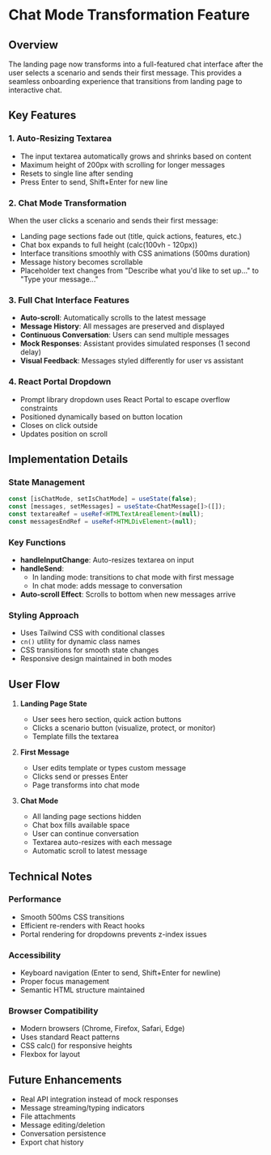 # Chat Mode Transformation Feature

## Overview
The landing page now transforms into a full-featured chat interface after the user selects a scenario and sends their first message. This provides a seamless onboarding experience that transitions from landing page to interactive chat.

## Key Features

### 1. **Auto-Resizing Textarea**
- The input textarea automatically grows and shrinks based on content
- Maximum height of 200px with scrolling for longer messages
- Resets to single line after sending
- Press Enter to send, Shift+Enter for new line

### 2. **Chat Mode Transformation**
When the user clicks a scenario and sends their first message:
- Landing page sections fade out (title, quick actions, features, etc.)
- Chat box expands to full height (calc(100vh - 120px))
- Interface transitions smoothly with CSS animations (500ms duration)
- Message history becomes scrollable
- Placeholder text changes from "Describe what you'd like to set up..." to "Type your message..."

### 3. **Full Chat Interface Features**
- **Auto-scroll**: Automatically scrolls to the latest message
- **Message History**: All messages are preserved and displayed
- **Continuous Conversation**: Users can send multiple messages
- **Mock Responses**: Assistant provides simulated responses (1 second delay)
- **Visual Feedback**: Messages styled differently for user vs assistant

### 4. **React Portal Dropdown**
- Prompt library dropdown uses React Portal to escape overflow constraints
- Positioned dynamically based on button location
- Closes on click outside
- Updates position on scroll

## Implementation Details

### State Management
```typescript
const [isChatMode, setIsChatMode] = useState(false);
const [messages, setMessages] = useState<ChatMessage[]>([]);
const textareaRef = useRef<HTMLTextAreaElement>(null);
const messagesEndRef = useRef<HTMLDivElement>(null);
```

### Key Functions
- **handleInputChange**: Auto-resizes textarea on input
- **handleSend**: 
  - In landing mode: transitions to chat mode with first message
  - In chat mode: adds message to conversation
- **Auto-scroll Effect**: Scrolls to bottom when new messages arrive

### Styling Approach
- Uses Tailwind CSS with conditional classes
- `cn()` utility for dynamic class names
- CSS transitions for smooth state changes
- Responsive design maintained in both modes

## User Flow

1. **Landing Page State**
   - User sees hero section, quick action buttons
   - Clicks a scenario button (visualize, protect, or monitor)
   - Template fills the textarea
   
2. **First Message**
   - User edits template or types custom message
   - Clicks send or presses Enter
   - Page transforms into chat mode
   
3. **Chat Mode**
   - All landing page sections hidden
   - Chat box fills available space
   - User can continue conversation
   - Textarea auto-resizes with each message
   - Automatic scroll to latest message

## Technical Notes

### Performance
- Smooth 500ms CSS transitions
- Efficient re-renders with React hooks
- Portal rendering for dropdowns prevents z-index issues

### Accessibility
- Keyboard navigation (Enter to send, Shift+Enter for newline)
- Proper focus management
- Semantic HTML structure maintained

### Browser Compatibility
- Modern browsers (Chrome, Firefox, Safari, Edge)
- Uses standard React patterns
- CSS calc() for responsive heights
- Flexbox for layout

## Future Enhancements
- Real API integration instead of mock responses
- Message streaming/typing indicators
- File attachments
- Message editing/deletion
- Conversation persistence
- Export chat history
